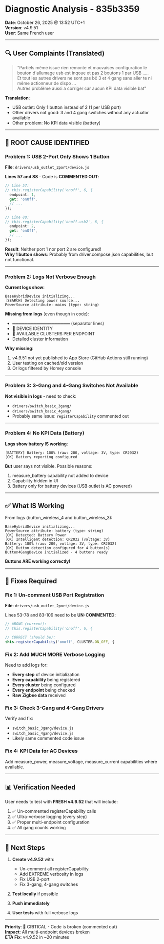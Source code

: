# Diagnostic Analysis - 835b3359

**Date**: October 26, 2025 @ 13:52 UTC+1  
**Version**: v4.9.51  
**User**: Same French user

---

## 🔍 User Complaints (Translated)

> "Partiels même issue rien remonte et mauvaises configuration le bouton d'allumage usb est inqoue et pas 2 boutons 1 par USB .....  
> Et tout les autres drivers ne sont pas bô 3 et 4 gang sans aller te ni même actionneur de dispo ...  
> Autres problème aussi a corriger car aucun KPI data visible bat"

**Translation**:
- USB outlet: Only 1 button instead of 2 (1 per USB port)
- Other drivers not good: 3 and 4 gang switches without any actuator available  
- Other problem: No KPI data visible (battery)

---

## 🐛 ROOT CAUSE IDENTIFIED

### Problem 1: USB 2-Port Only Shows 1 Button

**File**: `drivers/usb_outlet_2port/device.js`

**Lines 57 and 88** - Code is **COMMENTED OUT**:

```javascript
// Line 57:
// this.registerCapability('onoff', 6, {
  endpoint: 1,
  get: 'onOff',
  // ...
});

// Line 88:
// this.registerCapability('onoff.usb2', 6, {
  endpoint: 2,
  get: 'onOff',
  // ...
});
```

**Result**: Neither port 1 nor port 2 are configured!  
**Why 1 button shows**: Probably from driver.compose.json capabilities, but not functional.

---

### Problem 2: Logs Not Verbose Enough

**Current logs show**:
```
BaseHybridDevice initializing...
[SEARCH] Detecting power source...
PowerSource attribute: mains (type: string)
```

**Missing from logs** (even though in code):
- ═══════════════════ (separator lines)
- 📱 DEVICE IDENTITY
- 🔌 AVAILABLE CLUSTERS PER ENDPOINT
- Detailed cluster information

**Why missing**: 
1. v4.9.51 not yet published to App Store (GitHub Actions still running)
2. User testing on cached/old version
3. Or logs filtered by Homey console

---

### Problem 3: 3-Gang and 4-Gang Switches Not Available

**Not visible in logs** - need to check:
- `drivers/switch_basic_3gang/`
- `drivers/switch_basic_4gang/`
- Probably same issue: `registerCapability` commented out

---

### Problem 4: No KPI Data (Battery)

**Logs show battery IS working**:
```
[BATTERY] Battery: 100% (raw: 200, voltage: 3V, type: CR2032)
[OK] Battery reporting configured
```

**But** user says not visible. Possible reasons:
1. measure_battery capability not added to device
2. Capability hidden in UI
3. Battery only for battery devices (USB outlet is AC powered)

---

## ✅ What IS Working

From logs (button_wireless_4 and button_wireless_3):
```
BaseHybridDevice initializing...
PowerSource attribute: battery (type: string)
[OK] Detected: Battery Power
[OK] Intelligent detection: CR2032 (voltage: 3V)
Battery: 100% (raw: 200, voltage: 3V, type: CR2032)
[OK] Button detection configured for 4 button(s)
Button4GangDevice initialized - 4 buttons ready
```

**Buttons ARE working correctly!**

---

## 🔧 Fixes Required

### Fix 1: Un-comment USB Port Registration

**File**: `drivers/usb_outlet_2port/device.js`

Lines 53-78 and 83-109 need to be **UN-COMMENTED**:

```javascript
// WRONG (current):
// this.registerCapability('onoff', 6, {

// CORRECT (should be):
this.registerCapability('onoff', CLUSTER.ON_OFF, {
```

### Fix 2: Add MUCH MORE Verbose Logging

Need to add logs for:
- **Every step** of device initialization
- **Every capability** being registered
- **Every cluster** being configured
- **Every endpoint** being checked
- **Raw Zigbee data** received

### Fix 3: Check 3-Gang and 4-Gang Drivers

Verify and fix:
- `switch_basic_3gang/device.js`
- `switch_basic_4gang/device.js`
- Likely same commented code issue

### Fix 4: KPI Data for AC Devices

Add measure_power, measure_voltage, measure_current capabilities where available.

---

## 📊 Verification Needed

User needs to test with **FRESH v4.9.52** that will include:
1. ✅ Un-commented registerCapability calls
2. ✅ Ultra-verbose logging (every step)
3. ✅ Proper multi-endpoint configuration
4. ✅ All gang counts working

---

## 🎯 Next Steps

1. **Create v4.9.52** with:
   - Un-comment all registerCapability
   - Add EXTREME verbosity in logs
   - Fix USB 2-port
   - Fix 3-gang, 4-gang switches

2. **Test locally** if possible

3. **Push immediately**

4. **User tests** with full verbose logs

---

**Priority**: 🔴 CRITICAL - Code is broken (commented out)  
**Impact**: All multi-endpoint devices broken  
**ETA Fix**: v4.9.52 in ~20 minutes
